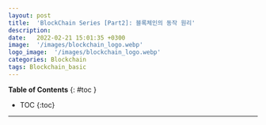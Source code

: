 ```yaml
---
layout: post
title:  'BlockChain Series [Part2]: 블록체인의 동작 원리'
description: 
date:   2022-02-21 15:01:35 +0300
image:  '/images/blockchain_logo.webp'
logo_image:  '/images/blockchain_logo.webp'
categories: Blockchain
tags: Blockchain_basic
---
```


**Table of Contents**
{: #toc }
*  TOC
{:toc}

---
